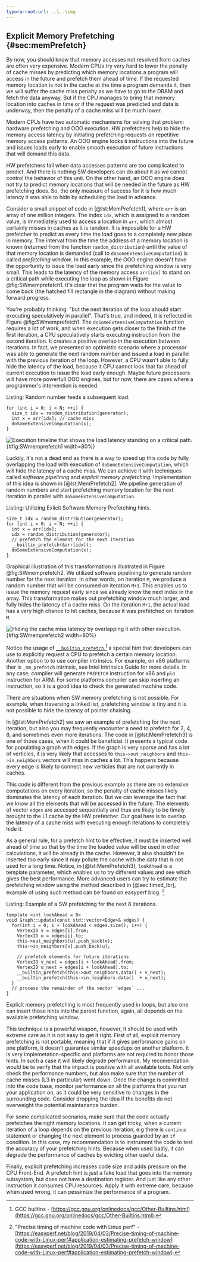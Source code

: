 ```yaml
---
typora-root-url: ..\..\img
---
```


## Explicit Memory Prefetching {#sec:memPrefetch}

By now, you should know that memory accesses not resolved from caches are often very expensive. Modern CPUs try very hard to lower the penalty of cache misses by predicting which memory locations a program will access in the future and prefetch them ahead of time. If the requested memory location is not in the cache at the time a program demands it, then we will suffer the cache miss penalty as we have to go to the DRAM and fetch the data anyway. But if the CPU manages to bring that memory location into caches in time or if the request was predicted and data is underway, then the penalty of a cache miss will be much lower.

Modern CPUs have two automatic mechanisms for solving that problem: hardware prefetching and OOO execution. HW prefetchers help to hide the memory access latency by initiating prefetching requests on repetitive memory access patterns. An OOO engine looks `N` instructions into the future and issues loads early to enable smooth execution of future instructions that will demand this data.

HW prefetchers fail when data accesses patterns are too complicated to predict. And there is nothing SW developers can do about it as we cannot control the behavior of this unit. On the other hand, an OOO engine does not try to predict memory locations that will be needed in the future as HW prefetching does. So, the only measure of success for it is how much latency it was able to hide by scheduling the load in advance.

Consider a small snippet of code in [@lst:MemPrefetch1], where `arr` is an array of one million integers. The index `idx`, which is assigned to a random value, is immediately used to access a location in `arr`, which almost certainly misses in caches as it is random. It is impossible for a HW prefetcher to predict as every time the load goes to a completely new place in memory. The interval from the time the address of a memory location is known (returned from the function `random_distribution`) until the value of that memory location is demanded (call to `doSomeExtensiveComputation`) is called *prefetching window*. In this example, the OOO engine doesn't have the opportunity to issue the load early since the prefetching window is very small. This leads to the latency of the memory access `arr[idx]` to stand on a critical path while executing the loop as shown in Figure @fig:SWmemprefetch1. It's clear that the program waits for the value to come back (the hatched fill rectangle in the diagram) without making forward progress.

You're probably thinking: "but the next iteration of the loop should start executing speculatively in parallel". That's true, and indeed, it is reflected in Figure @fig:SWmemprefetch1. The `doSomeExtensiveComputation` function requires a lot of work, and when execution gets closer to the finish of the first iteration, a CPU speculatively starts executing instruction from the second iteration. It creates a positive overlap in the execution between iterations. In fact, we presented an optimistic scenario where a processor was able to generate the next random number and issued a load in parallel with the previous iteration of the loop. However, a CPU wasn't able to fully hide the latency of the load, because it CPU cannot look that far ahead of current execution to issue the load early enough. Maybe future processors will have more powerfull OOO engines, but for now, there are cases where a programmer's intervention is needed.

Listing: Random number feeds a subsequent load.

~~~~ {#lst:MemPrefetch1 .cpp}
for (int i = 0; i < N; ++i) {
  size_t idx = random_distribution(generator);
  int x = arr[idx]; // cache miss
  doSomeExtensiveComputation(x);
}
~~~~~~~~~~~~~~~~~~~~~~~~~~~~~~~~~~~~~~~~~~~~~~~~~

![Execution timeline that shows the load latency standing on a critical path.](../../img/memory-access-opts/SWmemprefetch1.png){#fig:SWmemprefetch1 width=80%}

Luckily, it's not a dead end as there is a way to speed up this code by fully overlapping the load with execution of `doSomeExtensiveComputation`, which will hide the latency of a cache miss. We can achieve it with techniques called *software pipelining* and *explicit memory prefetching*. Implementation of this idea is shown in [@lst:MemPrefetch2]. We pipeline generation of random numbers and start prefetching memory location for the next iteration in parallel with `doSomeExtensiveComputation`.

Listing: Utilizing Exlicit Software Memory Prefetching hints.

~~~~ {#lst:MemPrefetch2 .cpp}
size_t idx = random_distribution(generator);
for (int i = 0; i < N; ++i) {
  int x = arr[idx]; 
  idx = random_distribution(generator);
  // prefetch the element for the next iteration
  __builtin_prefetch(&arr[idx]);
  doSomeExtensiveComputation(x);
}
~~~~~~~~~~~~~~~~~~~~~~~~~~~~~~~~~~~~~~~~~~~~~~~~~

Graphical illustration of this transformation is illustrated in Figure @fig:SWmemprefetch2. We utilized software pipelining to generate random number for the next iteration. In other words, on iteration `M`, we produce a random number that will be consumed on iteration `M+1`. This enables us to issue the memory request early since we already know the next index in the array. This transformation makes out prefetching window much larger, and fully hides the latency of a cache miss. On the iteration `M+1`, the actual load has a very high chance to hit caches, because it was prefetched on iteration `M`.

![Hiding the cache miss latency by overlapping it with other execution.](../../img/memory-access-opts/SWmemprefetch2.png){#fig:SWmemprefetch2 width=80%}

Notice the usage of [`__builtin_prefetch`](https://gcc.gnu.org/onlinedocs/gcc/Other-Builtins.html),[^4] a special hint that developers can use to explicitly request a CPU to prefetch a certain memory location. Another option to to use compiler intrinsics. For example, on x86 platforms ther is `_mm_prefetch` intrinsic, see Intel Intrinsics Guide for more details. In any case, compiler will generate `PREFETCH` instruction for x86 and `pld` instruction for ARM. For some platforms compiler can skip inserting an instruction, so it is a good idea to check the generated machine code.

There are situations when SW memory prefetching is not possible. For example, when traversing a linked list, prefetching window is tiny and it is not possible to hide the latency of pointer chaising.

In [@lst:MemPrefetch2] we saw an example of prefetching for the next iteration, but also you may frequently encounter a need to prefetch for 2, 4, 8, and sometimes even more iterations. The code in [@lst:MemPrefetch3] is one of those cases, when it could be beneficial. It presents a typical code for populating a graph with edges. If the graph is very sparse and has a lot of verticies, it is very likely that accesses to `this->out_neighbors` and `this->in_neighbors` vectors will miss in caches a lot. This happens because every edge is likely to connect new verticies that are not currently in caches.

This code is different from the previous example as there are no extensive computations on every iteration, so the penalty of cache misses likely dominates the latency of each iteration. But we can leverage the fact that we know all the elements that will be accessed in the future. The elements of vector `edges` are accessed sequentially and thus are likely to be timely brought to the L1 cache by the HW prefetcher. Our goal here is to overlap the latency of a cache miss with executing enough iterations to completely hide it.

As a general rule, for a prefetch hint to be effective, it must be inserted well ahead of time so that by the time the loaded value will be used in other calculations, it will be already in the cache. However, it also shouldn't be inserted too early since it may pollute the cache with the data that is not used for a long time. Notice, in [@lst:MemPrefetch3], `lookAhead` is a template parameter, which enables us to try different values and see which gives the best performance. More advanced users can try to estimate the prefetching window using the method described in [@sec:timed_lbr], example of using such method can be found on easyperf blog. [^5]

Listing: Example of a SW prefetching for the next 8 iterations.

~~~~ {#lst:MemPrefetch3 .cpp}
template <int lookAhead = 8>
void Graph::update(const std::vector<Edge>& edges) {
  for(int i = 0; i + lookAhead < edges.size(); i++) {
    VertexID v = edges[i].from;
    VertexID u = edges[i].to;
    this->out_neighbors[u].push_back(v);
    this->in_neighbors[v].push_back(u);

    // prefetch elements for future iterations
    VertexID v_next = edges[i + lookAhead].from;
    VertexID u_next = edges[i + lookAhead].to;
    __builtin_prefetch(this->out_neighbors.data() + v_next);
    __builtin_prefetch(this->in_neighbors.data()  + u_next);
  }
  // process the remainder of the vector `edges` ...
}
~~~~~~~~~~~~~~~~~~~~~~~~~~~~~~~~~~~~~~~~~~~~~~~~~

Explicit memory prefetching is most frequently used in loops, but also one can insert those hints into the parent function, again, all depends on the available prefetching window.

This technique is a powerful weapon, however, it should be used with extreme care as it is not easy to get it right. First of all, explicit memory prefetching is not portable, meaning that if it gives performance gains on one platform, it doesn't guarantee similar speedups on another platform. It is very implemetation-specific and platforms are not required to honor those hints. In such a case it will likely degrade performance. My recomendation would be to verify that the impact is positive with all available tools. Not only check the performance numbers, but also make sure that the number of cache misses (L3 in particular) went down. Once the change is committed into the code base, monitor performance on all the platforms that you run your application on, as it could be very sensitive to changes in the surrounding code. Consider dropping the idea if the benefits do not overweight the potential maintanance burden.

For some complicated scenarios, make sure that the code actually prefetches the right memory locations. It can get tricky, when a current iteration of a loop depends on the previous iteration, e.g there is `continue` statement or changing the next element to process guarded by an `if` condition. In this case, my recommendation is to instrument the code to test the accuracy of your prefetching hints. Because when used badly, it can degrade the performance of caches by evicting other useful data.

Finally, explicit prefetching increases code size and adds pressure on the CPU Front-End. A prefetch hint is just a fake load that goes into the memory subsystem, but does not have a destination register. And just like any other instruction it consumes CPU resources. Apply it with extreme care, because when used wrong, it can pessimize the performance of a program.

[^4]: GCC builtins - [https://gcc.gnu.org/onlinedocs/gcc/Other-Builtins.html](https://gcc.gnu.org/onlinedocs/gcc/Other-Builtins.html).
[^5]: "Precise timing of machine code with Linux perf" - [https://easyperf.net/blog/2019/04/03/Precise-timing-of-machine-code-with-Linux-perf#application-estimating-prefetch-window](https://easyperf.net/blog/2019/04/03/Precise-timing-of-machine-code-with-Linux-perf#application-estimating-prefetch-window).
